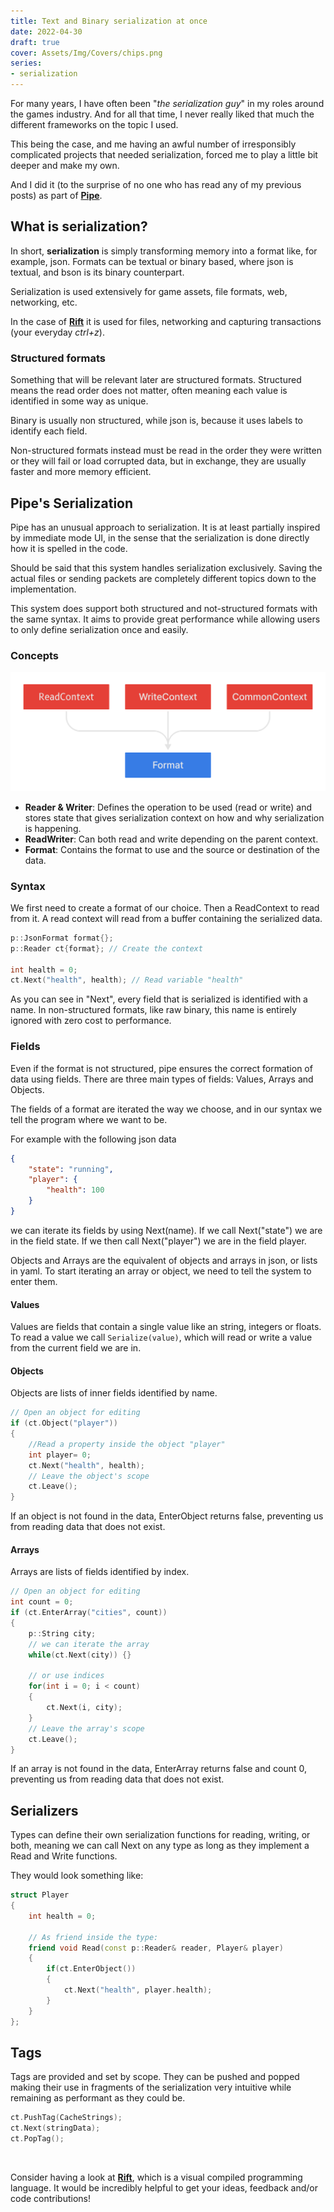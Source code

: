 ```yaml
---
title: Text and Binary serialization at once
date: 2022-04-30
draft: true
cover: Assets/Img/Covers/chips.png
series:
- serialization
---
```


For many years, I have often been "*the serialization guy*" in my roles around the games industry. And for all that time, I never really liked that much the different frameworks on the topic I used.

This being the case, and me having an awful number of irresponsibly complicated projects that needed serialization, forced me to play a little bit deeper and make my own.

And I did it (to the surprise of no one who has read any of my previous posts) as part of **[Pipe](https://github.com/PipeRift/pipe)**.

## What is serialization?

In short, **serialization** is simply transforming memory into a format like, for example, json. Formats can be textual or binary based, where json is textual, and bson is its binary counterpart.

Serialization is used extensively for game assets, file formats, web, networking, etc.

In the case of [**Rift**](https://github.com/PipeRift/rift) it is used for files, networking and capturing transactions (your everyday *ctrl+z*).

### Structured formats

Something that will be relevant later are structured formats. Structured means the read order does not matter, often meaning each value is identified in some way as unique.

Binary is usually non structured, while json is, because it uses labels to identify each field.

Non-structured formats instead must be read in the order they were written or they will fail or load corrupted data, but in exchange, they are usually faster and more memory efficient.

## Pipe's Serialization

Pipe has an unusual approach to serialization. It is at least partially inspired by immediate mode UI, in the sense that the serialization is done directly how it is spelled in the code.

Should be said that this system handles serialization exclusively. Saving the actual files or sending packets are completely different topics down to the implementation.

This system does support both structured and not-structured formats with the same syntax.
It aims to provide great performance while allowing users to only define serialization once and easily.

### Concepts

![serialization-elements](Assets/Img/serialization-elements.png)

* **Reader & Writer**: Defines the operation to be used (read or write) and stores state that gives serialization context on how and why serialization is happening.
* **ReadWriter**: Can both read and write depending on the parent context.
* **Format**: Contains the format to use and the source or destination of the data.

### Syntax

We first need to create a format of our choice. Then a ReadContext to read from it. A read context will read from a buffer containing the serialized data.

````cpp
p::JsonFormat format{};
p::Reader ct{format}; // Create the context

int health = 0;
ct.Next("health", health); // Read variable "health"
````

As you can see in "Next", every field that is serialized is identified with a name. In non-structured formats, like raw binary, this name is entirely ignored with zero cost to performance.

### Fields

Even if the format is not structured, pipe ensures the correct formation of data using fields. There are three main types of fields: Values, Arrays and Objects.

The fields of a format are iterated the way we choose, and in our syntax we tell the program where we want to be.

For example with the following json data

````json
{
    "state": "running",
    "player": {
        "health": 100
    }
}
````

we can iterate its fields by using Next(name).
If we call Next("state") we are in the field state. If we then call Next("player") we are in the field player.

Objects and Arrays are the equivalent of objects and arrays in json, or lists in yaml. To start iterating an array or object, we need to tell the system to enter them.

#### Values

Values are fields that contain a single value like an string, integers or floats.
To read a value we call `Serialize(value)`, which will read or write a value from the current field we are in.

#### Objects

Objects are lists of inner fields identified by name.

````cpp
// Open an object for editing
if (ct.Object("player"))
{
    //Read a property inside the object "player"
    int player= 0;
    ct.Next("health", health);
    // Leave the object's scope
    ct.Leave();
}
````

If an object is not found in the data, EnterObject returns false, preventing us from reading data that does not exist.

#### Arrays

Arrays are lists of fields identified by index.

````cpp
// Open an object for editing
int count = 0;
if (ct.EnterArray("cities", count))
{
    p::String city;
    // we can iterate the array
    while(ct.Next(city)) {}

    // or use indices
    for(int i = 0; i < count)
    {
        ct.Next(i, city);
    }
    // Leave the array's scope
    ct.Leave();
}
````

If an array is not found in the data, EnterArray returns false and count 0, preventing us from reading data that does not exist.

## Serializers

Types can define their own serialization functions for reading, writing, or both, meaning we can call Next on any type as long as they implement a Read and Write functions.

They would look something like:

````cpp
struct Player
{
    int health = 0;

    // As friend inside the type:
    friend void Read(const p::Reader& reader, Player& player)
    {
        if(ct.EnterObject())
        {
            ct.Next("health", player.health);
        }
    }
};
````

## Tags

Tags are provided and set by scope. They can be pushed and popped making their use in fragments of the serialization very intuitive while remaining as performant as they could be.

````cpp
ct.PushTag(CacheStrings);
ct.Next(stringData);
ct.PopTag();
````

<br>

Consider having a look at [**Rift**](https://github.com/PipeRift/rift), which is a visual compiled programming language.
It would be incredibly helpful to get your ideas, feedback and/or code contributions!
